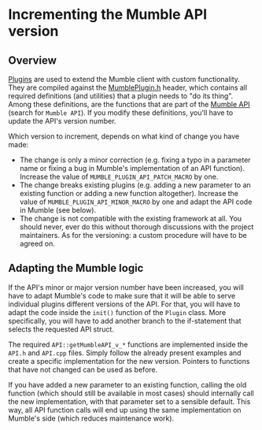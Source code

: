 # Incrementing the Mumble API version

## Overview
[Plugins](/docs/dev/plugins/) are used to extend the Mumble client with custom functionality. They are compiled against the
[MumblePlugin.h](/plugins/MumblePlugin.h) header, which contains all required definitions (and utilities) that a plugin needs to "do its thing".
Among these definitions, are the functions that are part of the [Mumble API](/docs/dev/plugins/MumbleAPI.md) (search for `Mumble API`). If you modify
these definitions, you'll have to update the API's version number.

Which version to increment, depends on what kind of change you have made:
- The change is only a minor correction (e.g. fixing a typo in a parameter name or fixing a bug in Mumble's implementation of an API function).
  Increase the value of `MUMBLE_PLUGIN_API_PATCH_MACRO` by one.
- The change breaks existing plugins (e.g. adding a new parameter to an existing function or adding a new function altogether). Increase the value of
  `MUMBLE_PLUGIN_API_MINOR_MACRO` by one and adapt the API code in Mumble (see below).
- The change is not compatible with the existing framework at all. You should never, ever do this without thorough discussions with the project
  maintainers. As for the versioning: a custom procedure will have to be agreed on.


## Adapting the Mumble logic

If the API's minor or major version number have been increased, you will have to adapt Mumble's code to make sure that it will be able to serve
individual plugins different versions of the API. For that, you will have to adapt the code inside the `init()` function of the `Plugin` class. More
specifically, you will have to add another branch to the if-statement that selects the requested API struct.

The required `API::getMumbleAPI_v_*` functions are implemented inside the `API.h` and `API.cpp` files. Simply follow the already present examples and
create a specific implementation for the new version. Pointers to functions that have not changed can be used as before.

If you have added a new parameter to an existing function, calling the old function (which should still be available in most cases) should internally
call the new implementation, with that parameter set to a sensible default. This way, all API function calls will end up using the same implementation
on Mumble's side (which reduces maintenance work).

